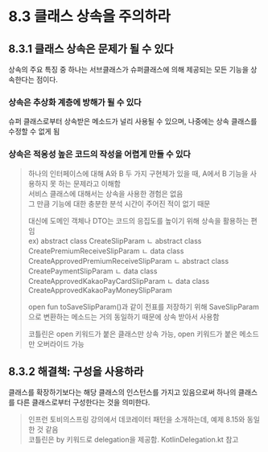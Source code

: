 # 8.3 클래스 상속을 주의하라

## 8.3.1 클래스 상속은 문제가 될 수 있다

상속의 주요 특징 중 하나는 서브클래스가 슈퍼클래스에 의해 제공되는 모든 기능을 상속한다는 점이다.  

### 상속은 추상화 계층에 방해가 될 수 있다

슈퍼 클래스로부터 상속받은 메소드가 널리 사용될 수 있으며, 나중에는 상속 클래스를 수정할 수 없게 됨  

### 상속은 적응성 높은 코드의 작성을 어렵게 만들 수 있다

> 하나의 인터페이스에 대해 A와 B 두 가지 구현체가 있을 때, A에서 B 기능을 사용하지 못 하는 문제라고 이해함  
> 서비스 클래스에 대해서는 상속을 사용한 경험은 없음  
> 그 만큼 기능에 대한 충분한 분석 시간이 주어진 적이 없기 때문  
> 
> 대신에 도메인 객체나 DTO는 코드의 응집도를 높이기 위해 상속을 활용하는 편임  
> ex) abstract class CreateSlipParam
>       ㄴ abstract class CreatePremiumReceiveSlipParam
>           ㄴ data class CreateApprovedPremiumReceiveSlipParam
>       ㄴ abstract class CreatePaymentSlipParam
>           ㄴ data class CreateApprovedKakaoPayCardSlipParam
>           ㄴ data class CreateApprovedKakaoPayMoneySlipParam
> 
> open fun toSaveSlipParam()과 같이 전표를 저장하기 위해 SaveSlipParam으로 변환하는 메소드는 거의 동일하기 때문에 상속 받아서 사용함  
>
> 코틀린은 open 키워드가 붙은 클래스만 상속 가능, open 키워드가 붙은 메소드만 오버라이드 가능  

## 8.3.2 해결책: 구성을 사용하라

클래스를 확장하기보다는 해당 클래스의 인스턴스를 가지고 있음으로써 하나의 클래스를 다른 클래스로부터 구성한다는 것을 의미한다.  

> 인프런 토비의스프링 강의에서 데코레이터 패턴을 소개하는데, 예제 8.15와 동일한 것 같음  
> 코틀린은 by 키워드로 delegation을 제공함. KotlinDelegation.kt 참고  

